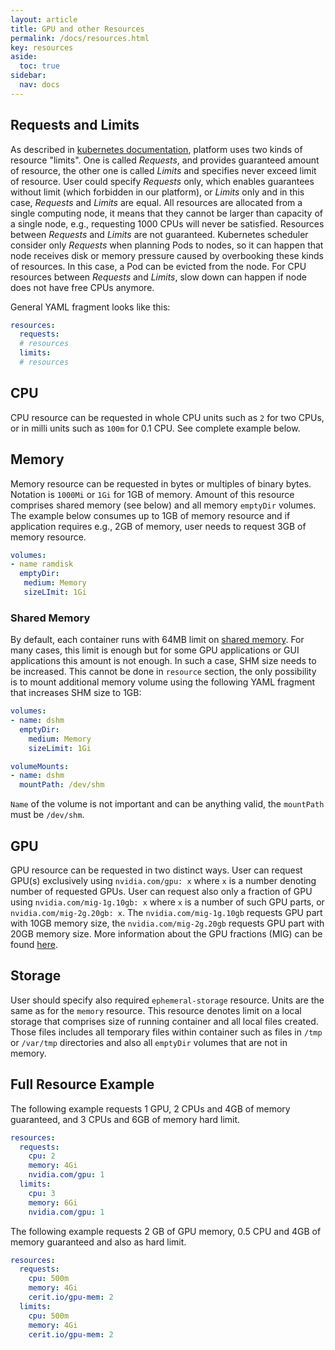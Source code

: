 ```yaml
---
layout: article
title: GPU and other Resources
permalink: /docs/resources.html
key: resources
aside:
  toc: true
sidebar:
  nav: docs
---
```

## Requests and Limits

As described in [kubernetes documentation](https://kubernetes.io/docs/concepts/configuration/manage-resources-containers/), platform uses two kinds of resource "limits". One is called *Requests*, and provides guaranteed amount of resource, the other one is called *Limits* and specifies never exceed limit of resource. User could specify *Requests* only, which enables guarantees without limit (which forbidden in our platform), or *Limits* only and in this case, *Requests* and *Limits* are equal. All resources are allocated from a single computing node, it means that they cannot be larger than capacity of a single node, e.g., requesting 1000 CPUs will never be satisfied. Resources between *Requests* and *Limits* are not guaranteed. Kubernetes scheduler consider only *Requests* when planning Pods to nodes, so it can happen that node receives disk or memory pressure caused by overbooking these kinds of resources. In this case, a Pod can be evicted from the node. For CPU resources between *Requests* and *Limits*, slow down can happen if node does not have free CPUs anymore.

General YAML fragment looks like this:
```yaml
resources:
  requests:
  # resources
  limits:
  # resources
```

## CPU

CPU resource can be requested in whole CPU units such as `2` for two CPUs, or in milli units such as `100m` for 0.1 CPU. See complete example below.

## Memory

Memory resource can be requested in bytes or multiples of binary bytes. Notation is `1000Mi` or `1Gi` for 1GB of memory. Amount of this resource comprises shared memory (see below) and all memory `emptyDir` volumes. The example below consumes up to 1GB of memory resource and if application requires e.g., 2GB of memory, user needs to request 3GB of memory resource.

```yaml
volumes:
- name ramdisk
  emptyDir:
   medium: Memory
   sizeLImit: 1Gi
```

### Shared Memory

By default, each container runs with 64MB limit on [shared memory](https://man7.org/linux/man-pages/man7/shm_overview.7.html). For many cases, this limit is enough but for some GPU applications or GUI applications this amount is not enough. In such a case, SHM size needs to be increased. This cannot be done in `resource` section, the only possibility is to mount additional memory volume using the following YAML fragment that increases SHM size to 1GB:

```yaml
volumes:
- name: dshm
  emptyDir:
    medium: Memory
    sizeLimit: 1Gi

volumeMounts:
- name: dshm
  mountPath: /dev/shm
```

`Name` of the volume is not important and can be anything valid, the `mountPath` must be `/dev/shm`.

## GPU

GPU resource can be requested in two distinct ways. User can request GPU(s) exclusively using `nvidia.com/gpu: x` where `x` is a number denoting number of requested GPUs. User can request also only a fraction of GPU using `nvidia.com/mig-1g.10gb: x` where `x` is a number of such GPU parts, or `nvidia.com/mig-2g.20gb: x`. The `nvidia.com/mig-1g.10gb` requests GPU part with 10GB memory size, the `nvidia.com/mig-2g.20gb` requests GPU part with 20GB memory size. More information about the GPU fractions (MIG) can be found [here](https://docs.nvidia.com/datacenter/tesla/mig-user-guide/index.html). 

## Storage

User should specify also required `ephemeral-storage` resource. Units are the same as for the `memory` resource. This resource denotes limit on a local storage that comprises size of running container and all local files created. Those files includes all temporary files within container such as files in `/tmp` or `/var/tmp` directories and also all `emptyDir` volumes that are not in memory.

## Full Resource Example

The following example requests 1 GPU, 2 CPUs and 4GB of memory guaranteed, and 3 CPUs and 6GB of memory hard limit.

```yaml
resources:
  requests:
    cpu: 2
    memory: 4Gi
    nvidia.com/gpu: 1
  limits:
    cpu: 3
    memory: 6Gi
    nvidia.com/gpu: 1
```

The following example requests 2 GB of GPU memory, 0.5 CPU and 4GB of memory guaranteed and also as hard limit.

```yaml
resources:
  requests:
    cpu: 500m
    memory: 4Gi
    cerit.io/gpu-mem: 2
  limits:
    cpu: 500m
    memory: 4Gi
    cerit.io/gpu-mem: 2
```


